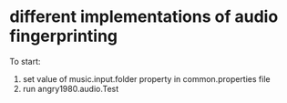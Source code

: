 # different implementations of audio fingerprinting

To start:
1. set value of music.input.folder property in common.properties file
2. run angry1980.audio.Test 